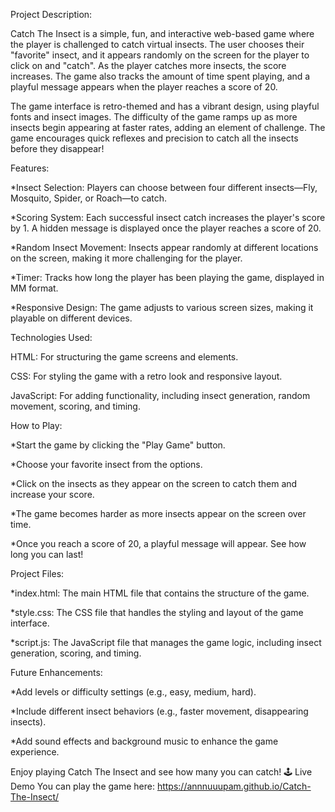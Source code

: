 Project Description:

Catch The Insect is a simple, fun, and interactive web-based game where the player is challenged to catch virtual insects. The user chooses their "favorite" insect, and it appears randomly on the screen for the player to click on and "catch". As the player catches more insects, the score increases. The game also tracks the amount of time spent playing, and a playful message appears when the player reaches a score of 20.

The game interface is retro-themed and has a vibrant design, using playful fonts and insect images. The difficulty of the game ramps up as more insects begin appearing at faster rates, adding an element of challenge. The game encourages quick reflexes and precision to catch all the insects before they disappear!

Features:

  *Insect Selection: Players can choose between four different insects—Fly, Mosquito, Spider, or Roach—to catch.
  
  *Scoring System: Each successful insect catch increases the player's score by 1. A hidden message is displayed once the player reaches a score of 20.
  
  *Random Insect Movement: Insects appear randomly at different locations on the screen, making it more challenging for the player.
  
  *Timer: Tracks how long the player has been playing the game, displayed in MM format.
  
  *Responsive Design: The game adjusts to various screen sizes, making it playable on different devices.


Technologies Used:

  HTML: For structuring the game screens and elements.
  
  CSS: For styling the game with a retro look and responsive layout.
  
  JavaScript: For adding functionality, including insect generation, random movement, scoring, and timing.


How to Play:

  *Start the game by clicking the "Play Game" button.
  
  *Choose your favorite insect from the options.
  
  *Click on the insects as they appear on the screen to catch them and increase your score.
  
  *The game becomes harder as more insects appear on the screen over time.
  
  *Once you reach a score of 20, a playful message will appear. See how long you can last!


Project Files:

  *index.html: The main HTML file that contains the structure of the game.
  
  *style.css: The CSS file that handles the styling and layout of the game interface.
  
  *script.js: The JavaScript file that manages the game logic, including insect generation, scoring, and timing.

  
Future Enhancements:

*Add levels or difficulty settings (e.g., easy, medium, hard).

*Include different insect behaviors (e.g., faster movement, disappearing insects).

*Add sound effects and background music to enhance the game experience.


Enjoy playing Catch The Insect and see how many you can catch! 🕹️
Live Demo
You can play the game here: https://annnuuupam.github.io/Catch-The-Insect/
